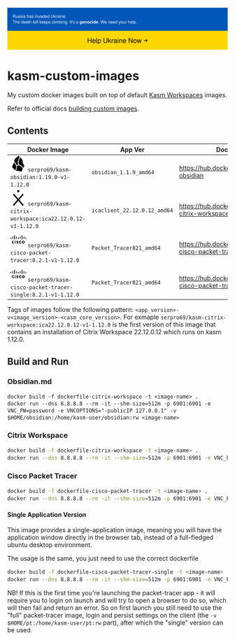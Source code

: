 [![Stand With Ukraine](https://raw.githubusercontent.com/vshymanskyy/StandWithUkraine/main/banner2-direct.svg)](https://stand-with-ukraine.pp.ua)

# kasm-custom-images

My custom docker images built on top of default [Kasm Workspaces](https://kasmweb.com/docs/latest/index.html) images.

Refer to official
docs [building custom images](https://kasmweb.com/docs/latest/how_to/building_images.html?utm_campaign=Github&utm_source=github#building-custom-images).

## Contents

| Docker Image                                                                                                              | App Ver                      | Dockerhub Path                                             |
|---------------------------------------------------------------------------------------------------------------------------|------------------------------|------------------------------------------------------------|
| <img src="docs/assets/images/thumbnails/obsidian.svg" height=36/> `serpro69/kasm-obsidian:1.19.0-v1-1.12.0`               | `obsidian_1.1.9_amd64`       | https://hub.docker.com/r/serpro69/kasm-obsidian            |
| <img src="docs/assets/images/thumbnails/citrix.svg" height=36/> `serpro69/kasm-citrix-workspace:ica22.12.0.12-v1-1.12.0`  | `icaclient_22.12.0.12_amd64` | https://hub.docker.com/r/serpro69/kasm-citrix-workspace    |
| <img src="docs/assets/images/thumbnails/cisco.svg" height=36/> `serpro69/kasm-cisco-packet-tracer:8.2.1-v1-1.12.0`        | `Packet_Tracer821_amd64`     | https://hub.docker.com/r/serpro69/kasm-cisco-packet-tracer |
| <img src="docs/assets/images/thumbnails/cisco.svg" height=36/> `serpro69/kasm-cisco-packet-tracer-single:8.2.1-v1-1.12.0` | `Packet_Tracer821_amd64`     | https://hub.docker.com/r/serpro69/kasm-cisco-packet-tracer |

Tags of images follow the following pattern: `<app_version>-v<image_version>-<casm_core_version>`. For exmaple `serpro69/kasm-citrix-workspace:ica22.12.0.12-v1-1.12.0` is the first version of this image that contains an installation of Citrix Workspace 22.12.0.12 which runs on kasm 1.12.0.

## Build and Run

### Obsidian.md

```
docker build -f dockerfile-citrix-workspace -t <image-name> .
docker run --dns 8.8.8.8 --rm -it --shm-size=512m -p 6901:6901 -e VNC_PW=password -e VNCOPTIONS="-publicIP 127.0.0.1" -v $HOME/obsidian:/home/kasm-user/obsidian:rw <image-name>
```

### Citrix Workspace

```bash
docker build -f dockerfile-citrix-workspace -t <image-name> .
docker run --dns 8.8.8.8 --rm -it --shm-size=512m -p 6901:6901 -e VNC_PW=password -e VNCOPTIONS="-publicIP 127.0.0.1" <image-name>
```

### Cisco Packet Tracer

```bash
docker build -f dockerfile-cisco-packet-tracer -t <image-name> .
docker run --dns 8.8.8.8 --rm -it --shm-size=512m -p 6901:6901 -e VNC_PW=password -e VNCOPTIONS="-publicIP 127.0.0.1" -v $HOME/pt:/home/kasm-user/pt:rw <image-name>
```

#### Single Application Version

This image provides a single-application image, meaning you will have the application window directly in the browser tab, instead of a full-fledged ubuntu desktop environment.

The usage is the same, you just need to use the correct dockerfile

```bash
docker build -f dockerfile-cisco-packet-tracer-single -t <image-name> .
docker run --dns 8.8.8.8 --rm -it --shm-size=512m -p 6901:6901 -e VNC_PW=password -e VNCOPTIONS="-publicIP 127.0.0.1" -v $HOME/pt:/home/kasm-user/pt:rw <image-name>
```

NB! If this is the first time you're launching the packet-tracer app - it will require you to login on launch and will try to open a browser to do so, which will then fail and return an error. So on first launch you still need to use the "full" packet-tracer image, login and persist settings on the client (the `-v $HOME/pt:/home/kasm-user/pt:rw` part), after which the "single" version can be used.
